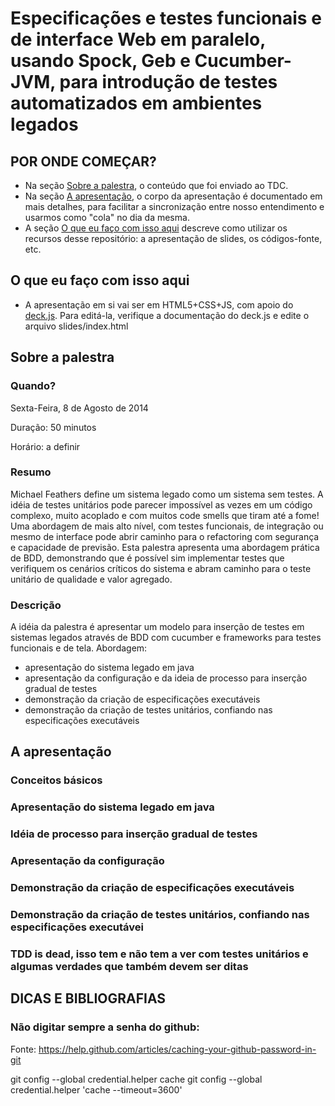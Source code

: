 # Especificações e testes funcionais e de interface Web em paralelo, usando Spock, Geb e Cucumber-JVM, para introdução de testes automatizados em ambientes legados

## POR ONDE COMEÇAR?

* Na seção [Sobre a palestra](#sobre-a-palestra), o conteúdo que foi enviado ao TDC. 
* Na seção [A apresentação](#a-apresentacao), o corpo da apresentação é documentado em mais detalhes, para facilitar a sincronização entre nosso entendimento e usarmos como "cola" no dia da mesma.
* A seção [O que eu faço com isso aqui](#o-que-eu-faco-com-isso-aqui) descreve como utilizar os recursos desse repositório: a apresentação de slides, os códigos-fonte, etc.

## <a name="o-que-eu-faco-com-isso-aqui"/> O que eu faço com isso aqui

* A apresentação em si vai ser em HTML5+CSS+JS, com apoio do [deck.js](http://imakewebthings.com/deck.js/). Para editá-la, verifique a documentação do deck.js e edite o arquivo slides/index.html

## Sobre a palestra

### Quando?

Sexta-Feira, 8 de Agosto de 2014

Duração: 50 minutos

Horário: a definir

### Resumo

Michael Feathers define um sistema legado como um sistema sem testes. A idéia de testes unitários pode parecer impossível as vezes em um código complexo, muito acoplado e com muitos code smells que tiram até a fome! Uma abordagem de mais alto nível, com testes funcionais, de integração ou mesmo de interface pode abrir caminho para o refactoring com segurança e capacidade de previsão. Esta palestra apresenta uma abordagem prática de BDD, demonstrando que é possível sim implementar testes que verifiquem os cenários críticos do sistema e abram caminho para o teste unitário de qualidade e valor agregado.

### Descrição

A idéia da palestra é apresentar um modelo para inserção de testes em sistemas legados através de BDD com cucumber e frameworks para testes funcionais e de tela. Abordagem:
* apresentação do sistema legado em java
* apresentação da configuração e da ideia de processo para inserção gradual de testes
* demonstração da criação de especificações executáveis
* demonstração da criação de testes unitários, confiando nas especificações executáveis

## <a name="a-apresentacao"/> A apresentação

### Conceitos básicos
### Apresentação do sistema legado em java
### Idéia de processo para inserção gradual de testes
### Apresentação da configuração
### Demonstração da criação de especificações executáveis
### Demonstração da criação de testes unitários, confiando nas especificações executávei
### TDD is dead, isso tem e não tem a ver com testes unitários e algumas verdades que também devem ser ditas

## DICAS E BIBLIOGRAFIAS

### Não digitar sempre a senha do github:
Fonte: https://help.github.com/articles/caching-your-github-password-in-git

git config --global credential.helper cache
git config --global credential.helper 'cache --timeout=3600'
